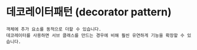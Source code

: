 # 데코레이터패턴 (decorator pattern)
```
객체에 추가 요소를 동적으로 더할 수 있습니다. 
데코레이터를 사용하면 서브 클래스를 만드는 경우에 비해 훨씬 유연하게 기능을 확장할 수 있습니다.
```